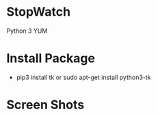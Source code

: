 # StopWatch
Python 3 YUM

# Install Package
- pip3 install tk or sudo apt-get install python3-tk

# Screen Shots

